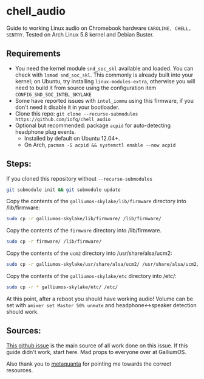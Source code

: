 # chell_audio
Guide to working Linux audio on Chromebook hardware `CAROLINE, CHELL, SENTRY`. Tested on Arch Linux 5.8 kernel and Debian Buster.

## Requirements

  - You need the kernel module `snd_soc_skl` available and loaded. You can check with `lsmod snd_soc_skl`. This commonly is already built into your kernel; on Ubuntu, try installing `linux-modules-extra`, otherwise you will need to build it from source using the configuration item `CONFIG_SND_SOC_INTEL_SKYLAKE`
  - Some have reported issues with `intel_iommu` using this firmware, if you don't need it disable it in your bootloader. 
  - Clone this repo: `git clone --recurse-submodules https://github.com/iofq/chell_audio`
  - Optional but recommended: package `acpid` for auto-detecting headphone plug events. 
    - Installed by default on Ubuntu 12.04+.
    - On Arch, `pacman -S acpid && systemctl enable --now acpid`

## Steps:
If you cloned this repository without `--recurse-submodules`
```bash
git submodule init && git submodule update
```
Copy the contents of the `galliumos-skylake/lib/firmware` directory into /lib/firmware:
```bash
sudo cp -r galliumos-skylake/lib/firmware/ /lib/firmware/
```
Copy the contents of the `firmware` directory into /lib/firmware. 
```bash
sudo cp -r firmware/ /lib/firmware/
```
Copy the contents of the `ucm2` directory into /usr/share/alsa/ucm2:
```bash
sudo cp -r galliumos-skylake/usr/share/alsa/ucm2/ /usr/share/alsa/ucm2/
```
Copy the contents of the `galliumos-skylake/etc` directory into /etc/:
```bash
sudo cp -r * galliumos-skylake/etc/ /etc/
```
At this point, after a reboot you should have working audio! Volume can be set with `amixer set Master 50% unmute` and headphone<->speaker detection should work.

## Sources:
[This github issue](https://github.com/GalliumOS/galliumos-distro/issues/379) is the main source of all work done on this issue. If this guide didn't work, start here. Mad props to everyone over at GalliumOS.

Also thank you to [metaquanta](https://github.com/metaquanta) for pointing me towards the correct resources.
